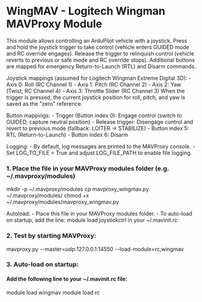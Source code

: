 # WingMAV - Logitech Wingman MAVProxy Module

This module allows controlling an ArduPilot vehicle with a joystick.
Press and hold the joystick trigger to take control (vehicle enters GUIDED mode and RC override engages).
Release the trigger to relinquish control (vehicle reverts to previous or safe mode and RC override stops).
Additional buttons are mapped for emergency Return-to-Launch (RTL) and Disarm commands.

Joystick mappings (assumed for Logitech Wingman Extreme Digital 3D):
    - Axis 0: Roll (RC Channel 1)
    - Axis 1: Pitch (RC Channel 2)
    - Axis 2: Yaw (Twist; RC Channel 4)
    - Axis 3: Throttle Slider (RC Channel 3)
When the trigger is pressed, the current joystick position for roll, pitch, and yaw is saved as the "zero" reference.

Button mappings:
    - Trigger (Button index 0): Engage control (switch to GUIDED, capture neutral position)
    - Release trigger: Disengage control and revert to previous mode (fallback: LOITER → STABILIZE)
    - Button index 5: RTL (Return-to-Launch)
    - Button index 6: Disarm

Logging:
    - By default, log messages are printed to the MAVProxy console.
    - Set LOG_TO_FILE = True and adjust LOG_FILE_PATH to enable file logging.
    
### 1.	Place the file in your MAVProxy modules folder (e.g. ~/.mavproxy/modules)
mkdir -p ~/.mavproxy/modules
cp mavproxy_wingmav.py ~/.mavproxy/modules/
chmod +x ~/.mavproxy/modules/mavproxy_wingmav.py

Autoload:
    - Place this file in your MAVProxy modules folder.
    - To auto-load on startup, add the line: module load joystickctrl in your ~/.mavinit.rc


### 2.	Test by starting MAVProxy:
  mavproxy.py --master=udp:127.0.0.1:14550 --load-module=rc,wingmav

### 3.	Auto-load on startup:
#### Add the following line to your ~/.mavinit.rc file:

module load wingmav
module load rc
